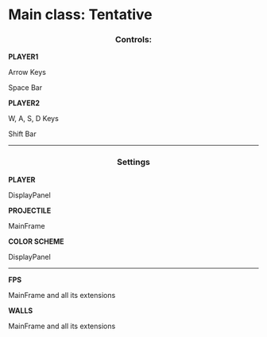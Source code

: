 <h1>
  Main class: Tentative
</h1>

<body>
  <center>
    <h3>Controls:</h3>
  </center>
  
  <b>PLAYER1</b>
  <br />
  
  Arrow Keys
  <br />
  
  Space Bar
  <p />  
  
  <b>PLAYER2</b>
  <br />
  
  W, A, S, D Keys
  <br />
  
  Shift Bar
  <hr />
  
  <center>
    <h3>Settings</h3>
  </center>
  
  <b>PLAYER</b>
  <br />
  
  DisplayPanel
  <br />
  
  <b>PROJECTILE</b>
  <br />
  
  MainFrame
  <br />
  
  <b>COLOR SCHEME</b>
  <br />
  
  DisplayPanel
  <hr />
  
  <b>FPS</b>
  <br />
  
  MainFrame and all its extensions
  <br />
  
  <b>WALLS</b>
  <br />
  
  MainFrame and all its extensions
</body>
